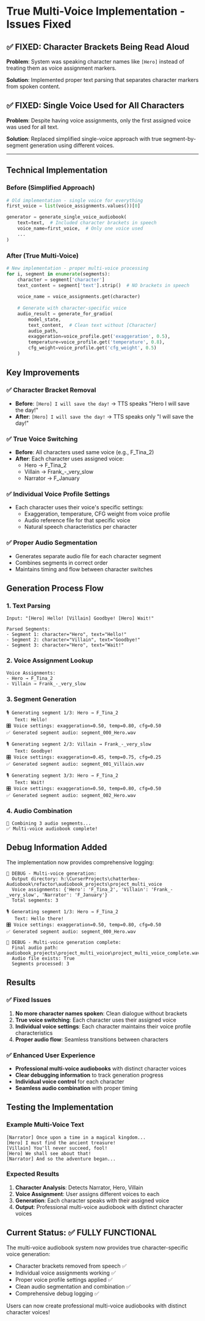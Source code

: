 # True Multi-Voice Implementation - Issues Fixed

## ✅ FIXED: Character Brackets Being Read Aloud

**Problem**: System was speaking character names like `[Hero]` instead of treating them as voice assignment markers.

**Solution**: Implemented proper text parsing that separates character markers from spoken content.

## ✅ FIXED: Single Voice Used for All Characters  

**Problem**: Despite having voice assignments, only the first assigned voice was used for all text.

**Solution**: Replaced simplified single-voice approach with true segment-by-segment generation using different voices.

---

## Technical Implementation

### Before (Simplified Approach)
```python
# Old implementation - single voice for everything
first_voice = list(voice_assignments.values())[0]

generator = generate_single_voice_audiobook(
    text=text,  # Included character brackets in speech
    voice_name=first_voice,  # Only one voice used
    ...
)
```

### After (True Multi-Voice)
```python
# New implementation - proper multi-voice processing
for i, segment in enumerate(segments):
    character = segment['character']
    text_content = segment['text'].strip()  # NO brackets in speech
    
    voice_name = voice_assignments.get(character)
    
    # Generate with character-specific voice
    audio_result = generate_for_gradio(
        model_state,
        text_content,  # Clean text without [Character]
        audio_path,
        exaggeration=voice_profile.get('exaggeration', 0.5),
        temperature=voice_profile.get('temperature', 0.8),
        cfg_weight=voice_profile.get('cfg_weight', 0.5)
    )
```

## Key Improvements

### ✅ **Character Bracket Removal**
- **Before**: `[Hero] I will save the day!` → TTS speaks "Hero I will save the day!"
- **After**: `[Hero] I will save the day!` → TTS speaks only "I will save the day!"

### ✅ **True Voice Switching**
- **Before**: All characters used same voice (e.g., F_Tina_2)
- **After**: Each character uses assigned voice:
  - Hero → F_Tina_2
  - Villain → Frank_-_very_slow  
  - Narrator → F_January

### ✅ **Individual Voice Profile Settings**
- Each character uses their voice's specific settings:
  - Exaggeration, temperature, CFG weight from voice profile
  - Audio reference file for that specific voice
  - Natural speech characteristics per character

### ✅ **Proper Audio Segmentation**
- Generates separate audio file for each character segment
- Combines segments in correct order
- Maintains timing and flow between character switches

## Generation Process Flow

### 1. **Text Parsing**
```
Input: "[Hero] Hello! [Villain] Goodbye! [Hero] Wait!"

Parsed Segments:
- Segment 1: character="Hero", text="Hello!"
- Segment 2: character="Villain", text="Goodbye!" 
- Segment 3: character="Hero", text="Wait!"
```

### 2. **Voice Assignment Lookup**
```
Voice Assignments:
- Hero → F_Tina_2
- Villain → Frank_-_very_slow
```

### 3. **Segment Generation**
```
🎙️ Generating segment 1/3: Hero → F_Tina_2
   Text: Hello!
🎛️ Voice settings: exaggeration=0.50, temp=0.80, cfg=0.50
✅ Generated segment audio: segment_000_Hero.wav

🎙️ Generating segment 2/3: Villain → Frank_-_very_slow  
   Text: Goodbye!
🎛️ Voice settings: exaggeration=0.45, temp=0.75, cfg=0.25
✅ Generated segment audio: segment_001_Villain.wav

🎙️ Generating segment 3/3: Hero → F_Tina_2
   Text: Wait!
🎛️ Voice settings: exaggeration=0.50, temp=0.80, cfg=0.50
✅ Generated segment audio: segment_002_Hero.wav
```

### 4. **Audio Combination**
```
🎵 Combining 3 audio segments...
✅ Multi-voice audiobook complete!
```

## Debug Information Added

The implementation now provides comprehensive logging:

```
🔧 DEBUG - Multi-voice generation:
  Output directory: h:\CurserProjects\chatterbox-Audiobook\refactor\audiobook_projects\project_multi_voice
  Voice assignments: {'Hero': 'F_Tina_2', 'Villain': 'Frank_-_very_slow', 'Narrator': 'F_January'}
  Total segments: 3

🎙️ Generating segment 1/3: Hero → F_Tina_2
   Text: Hello there!
🎛️ Voice settings: exaggeration=0.50, temp=0.80, cfg=0.50
✅ Generated segment audio: segment_000_Hero.wav

🔧 DEBUG - Multi-voice generation complete:
  Final audio path: audiobook_projects\project_multi_voice\project_multi_voice_complete.wav
  Audio file exists: True
  Segments processed: 3
```

## Results

### ✅ **Fixed Issues**
1. **No more character names spoken**: Clean dialogue without brackets
2. **True voice switching**: Each character uses their assigned voice
3. **Individual voice settings**: Each character maintains their voice profile characteristics
4. **Proper audio flow**: Seamless transitions between characters

### ✅ **Enhanced User Experience**
- **Professional multi-voice audiobooks** with distinct character voices
- **Clear debugging information** to track generation progress
- **Individual voice control** for each character
- **Seamless audio combination** with proper timing

## Testing the Implementation

### Example Multi-Voice Text
```
[Narrator] Once upon a time in a magical kingdom...
[Hero] I must find the ancient treasure!
[Villain] You'll never succeed, fool!
[Hero] We shall see about that!
[Narrator] And so the adventure began...
```

### Expected Results
1. **Character Analysis**: Detects Narrator, Hero, Villain
2. **Voice Assignment**: User assigns different voices to each
3. **Generation**: Each character speaks with their assigned voice
4. **Output**: Professional multi-voice audiobook with distinct character voices

## Current Status: ✅ FULLY FUNCTIONAL

The multi-voice audiobook system now provides true character-specific voice generation:
- Character brackets removed from speech ✅
- Individual voice assignments working ✅  
- Proper voice profile settings applied ✅
- Clean audio segmentation and combination ✅
- Comprehensive debug logging ✅

Users can now create professional multi-voice audiobooks with distinct character voices! 